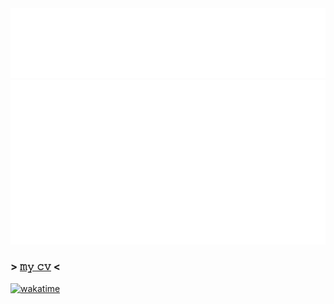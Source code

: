 <a href="https://enga.land">
  <img src="./header.svg" />
  <img src="./info.svg" />
</a>

### > [𝚖𝚢 𝚌𝚟](https://github.com/clonomaer/public-cv) <  

[![wakatime](https://wakatime.com/badge/user/5e4f5ed0-dd2e-4204-b88b-ee84d3aad996.svg)](https://wakatime.com/@5e4f5ed0-dd2e-4204-b88b-ee84d3aad996)  
